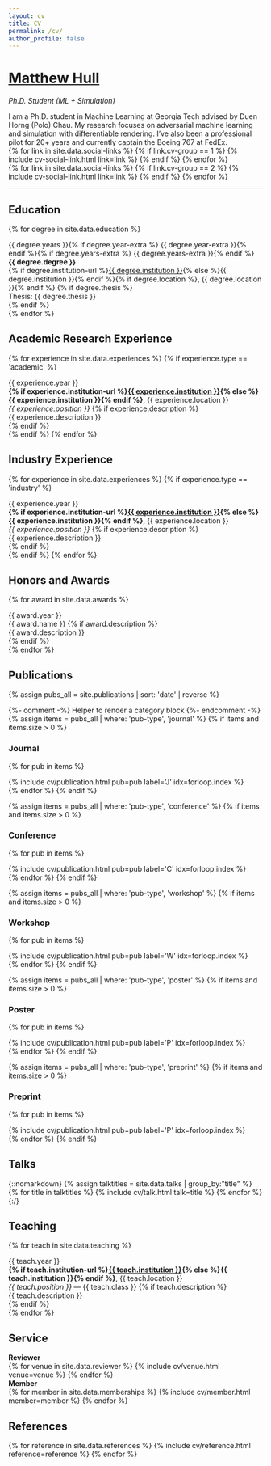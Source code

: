 ```yaml
---
layout: cv
title: CV
permalink: /cv/
author_profile: false
---
```


<div id="cv" markdown="1">

<h1 id="cv-title"><a href="{{ site.url }}">Matthew Hull</a></h1>

<p id="cv-subtitle"><i>Ph.D. Student (<span class="cv-vis">ML</span> + <span class="cv-ai">Simulation</span>)</i></p>

<div class="cv-spacer"></div>

<div class="cv-intro">
I am a Ph.D. student in Machine Learning at Georgia Tech advised by Duen Horng (Polo) Chau. My research focuses on adversarial machine learning and simulation with differentiable rendering. I’ve also been a professional pilot for 20+ years and currently captain the Boeing 767 at FedEx.
</div>

<div class="cv-spacer"></div>

<div class="cv-image-links-wrapper">
	<div class="cv-image-links">
		{% for link in site.data.social-links %}
			{% if link.cv-group == 1 %}
				{% include cv-social-link.html link=link %}
			{% endif %}
		{% endfor %}
	</div>
	<div class="cv-image-links">
		{% for link in site.data.social-links %}
			{% if link.cv-group == 2 %}
				{% include cv-social-link.html link=link %}
			{% endif %}
		{% endfor %}
	</div>
</div>

***

## Education

{% for degree in site.data.education %}
<div class="cv-spacer-small"></div>
<div class="cv-row">
  <div class="cv-left-date">{{ degree.years }}{% if degree.year-extra %} {{ degree.year-extra }}{% endif %}{% if degree.years-extra %} {{ degree.years-extra }}{% endif %}</div>
  <div>
    <b>{{ degree.degree }}</b><br/>
    {% if degree.institution-url %}<a href="{{ degree.institution-url }}">{{ degree.institution }}</a>{% else %}{{ degree.institution }}{% endif %}{% if degree.location %}, {{ degree.location }}{% endif %}
    {% if degree.thesis %}<div class="cv-description">Thesis: {{ degree.thesis }}</div>{% endif %}
  </div>
  <div class="cv-spacer-small"></div>
</div>
{% endfor %}

## Academic Research Experience

{% for experience in site.data.experiences %}
{% if experience.type == 'academic' %}
<div class="cv-spacer-small"></div>
<div class="cv-row">
  <div class="cv-left-date">{{ experience.year }}</div>
  <div>
    <b>{% if experience.institution-url %}<a href="{{ experience.institution-url }}">{{ experience.institution }}</a>{% else %}{{ experience.institution }}{% endif %}</b>, {{ experience.location }}<br/>
    <i>{{ experience.position }}</i>
    {% if experience.description %}<div class="cv-description">{{ experience.description }}</div>{% endif %}
  </div>
</div>
{% endif %}
{% endfor %}

## Industry Experience

{% for experience in site.data.experiences %}
{% if experience.type == 'industry' %}
<div class="cv-spacer-small"></div>
<div class="cv-row">
  <div class="cv-left-date">{{ experience.year }}</div>
  <div>
    <b>{% if experience.institution-url %}<a href="{{ experience.institution-url }}">{{ experience.institution }}</a>{% else %}{{ experience.institution }}{% endif %}</b>, {{ experience.location }}<br/>
    <i>{{ experience.position }}</i>
    {% if experience.description %}<div class="cv-description">{{ experience.description }}</div>{% endif %}
  </div>
</div>
{% endif %}
{% endfor %}


## Honors and Awards

{% for award in site.data.awards %}
<div class="cv-spacer-small"></div>
<div class="cv-row">
  <div class="cv-left-date">{{ award.year }}</div>
  <div>
    <span class="cv-award">{{ award.name }}</span>
    {% if award.description %}<div class="cv-description">{{ award.description }}</div>{% endif %}
  </div>
</div>
{% endfor %}

## Publications

{% assign pubs_all = site.publications | sort: 'date' | reverse %}

{%- comment -%} Helper to render a category block {%- endcomment -%}
{% assign items = pubs_all | where: 'pub-type', 'journal' %}
{% if items and items.size > 0 %}
### Journal
{% for pub in items %}
<div class="cv-spacer-small"></div>
<div class="cv-row">
  {% include cv/publication.html pub=pub label='J' idx=forloop.index %}
</div>
{% endfor %}
{% endif %}

{% assign items = pubs_all | where: 'pub-type', 'conference' %}
{% if items and items.size > 0 %}
### Conference
{% for pub in items %}
<div class="cv-spacer-small"></div>
<div class="cv-row">
  {% include cv/publication.html pub=pub label='C' idx=forloop.index %}
</div>
{% endfor %}
{% endif %}

{% assign items = pubs_all | where: 'pub-type', 'workshop' %}
{% if items and items.size > 0 %}
### Workshop
{% for pub in items %}
<div class="cv-spacer-small"></div>
<div class="cv-row">
  {% include cv/publication.html pub=pub label='W' idx=forloop.index %}
</div>
{% endfor %}
{% endif %}

{% assign items = pubs_all | where: 'pub-type', 'poster' %}
{% if items and items.size > 0 %}
### Poster
{% for pub in items %}
<div class="cv-spacer-small"></div>
<div class="cv-row">
  {% include cv/publication.html pub=pub label='P' idx=forloop.index %}
</div>
{% endfor %}
{% endif %}

{% assign items = pubs_all | where: 'pub-type', 'preprint' %}
{% if items and items.size > 0 %}
### Preprint
{% for pub in items %}
<div class="cv-spacer-small"></div>
<div class="cv-row">
  {% include cv/publication.html pub=pub label='P' idx=forloop.index %}
</div>
{% endfor %}
{% endif %}

## Talks

{::nomarkdown}
{% assign talktitles = site.data.talks | group_by:"title" %}
{% for title in talktitles %}
{% include cv/talk.html talk=title %}
{% endfor %}
{:/}

## Teaching

{% for teach in site.data.teaching %}
<div class="cv-spacer-small"></div>
<div class="cv-row">
  <div class="cv-left-date">{{ teach.year }}</div>
  <div>
    <b>{% if teach.institution-url %}<a href="{{ teach.institution-url }}">{{ teach.institution }}</a>{% else %}{{ teach.institution }}{% endif %}</b>, {{ teach.location }}<br/>
    <i>{{ teach.position }}</i> — {{ teach.class }}
    {% if teach.description %}<div class="cv-description">{{ teach.description }}</div>{% endif %}
  </div>
</div>
{% endfor %}

<!-- ## Mentoring

{% for mentee in site.data.mentoring %}
<div class="cv-spacer-small"></div>
<div class="cv-row">
  <div class="cv-left-date">{{ mentee.year }}</div>
  <div>
    <b>{{ mentee.name }}</b>{% if mentee.degree %}, {{ mentee.degree }}{% endif %}
    {% if mentee.description %}<div class="cv-description">{{ mentee.description }}</div>{% endif %}
  </div>
</div>
{% endfor %}

## Grants and Funding

{% for fund in site.data.funding %}
<div class="cv-spacer-small"></div>
<div class="cv-row">
  <div class="cv-left-date">{{ fund.years }}</div>
  <div>
    <b>{{ fund.title }}</b><br/>
    {{ fund.name }}
    {% if fund.co-pis %}<div class="cv-description">Co-PIs: {{ fund.co-pis | join: ", " }}</div>{% endif %}
    {% if fund.amount %}<div class="cv-description">Amount: {{ fund.amount }}</div>{% endif %}
  </div>
</div>
{% endfor %} -->

## Service

<div class="cv-service-title"><b>Reviewer</b></div>
{% for venue in site.data.reviewer %}
{% include cv/venue.html venue=venue %}
{% endfor %}

<!-- <div class="cv-service-title"><b>Institutional</b></div>
{% for institution in site.data.institutional %}
{% include cv/institutional.html institution=institution %}
{% endfor %} -->

<div class="cv-service-title"><b>Member</b></div>
{% for member in site.data.memberships %}
{% include cv/member.html member=member %}
{% endfor %}

## References

{% for reference in site.data.references %}
{% include cv/reference.html reference=reference %}
{% endfor %}

</div>
